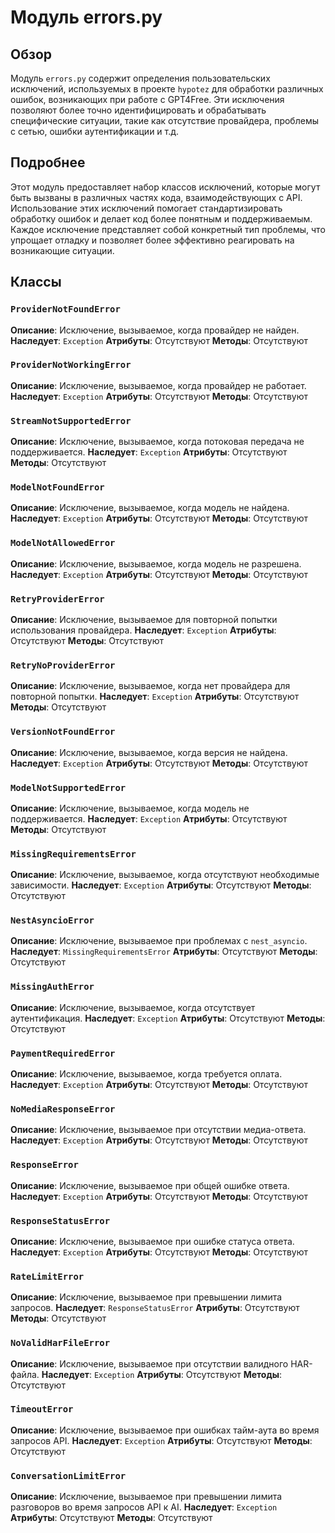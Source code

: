# Модуль errors.py

## Обзор

Модуль `errors.py` содержит определения пользовательских исключений, используемых в проекте `hypotez` для обработки различных ошибок, возникающих при работе с GPT4Free. Эти исключения позволяют более точно идентифицировать и обрабатывать специфические ситуации, такие как отсутствие провайдера, проблемы с сетью, ошибки аутентификации и т.д.

## Подробнее

Этот модуль предоставляет набор классов исключений, которые могут быть вызваны в различных частях кода, взаимодействующих с API. Использование этих исключений помогает стандартизировать обработку ошибок и делает код более понятным и поддерживаемым. Каждое исключение представляет собой конкретный тип проблемы, что упрощает отладку и позволяет более эффективно реагировать на возникающие ситуации.

## Классы

### `ProviderNotFoundError`

**Описание**: Исключение, вызываемое, когда провайдер не найден.
**Наследует**: `Exception`
**Атрибуты**: Отсутствуют
**Методы**: Отсутствуют

### `ProviderNotWorkingError`

**Описание**: Исключение, вызываемое, когда провайдер не работает.
**Наследует**: `Exception`
**Атрибуты**: Отсутствуют
**Методы**: Отсутствуют

### `StreamNotSupportedError`

**Описание**: Исключение, вызываемое, когда потоковая передача не поддерживается.
**Наследует**: `Exception`
**Атрибуты**: Отсутствуют
**Методы**: Отсутствуют

### `ModelNotFoundError`

**Описание**: Исключение, вызываемое, когда модель не найдена.
**Наследует**: `Exception`
**Атрибуты**: Отсутствуют
**Методы**: Отсутствуют

### `ModelNotAllowedError`

**Описание**: Исключение, вызываемое, когда модель не разрешена.
**Наследует**: `Exception`
**Атрибуты**: Отсутствуют
**Методы**: Отсутствуют

### `RetryProviderError`

**Описание**: Исключение, вызываемое для повторной попытки использования провайдера.
**Наследует**: `Exception`
**Атрибуты**: Отсутствуют
**Методы**: Отсутствуют

### `RetryNoProviderError`

**Описание**: Исключение, вызываемое, когда нет провайдера для повторной попытки.
**Наследует**: `Exception`
**Атрибуты**: Отсутствуют
**Методы**: Отсутствуют

### `VersionNotFoundError`

**Описание**: Исключение, вызываемое, когда версия не найдена.
**Наследует**: `Exception`
**Атрибуты**: Отсутствуют
**Методы**: Отсутствуют

### `ModelNotSupportedError`

**Описание**: Исключение, вызываемое, когда модель не поддерживается.
**Наследует**: `Exception`
**Атрибуты**: Отсутствуют
**Методы**: Отсутствуют

### `MissingRequirementsError`

**Описание**: Исключение, вызываемое, когда отсутствуют необходимые зависимости.
**Наследует**: `Exception`
**Атрибуты**: Отсутствуют
**Методы**: Отсутствуют

### `NestAsyncioError`

**Описание**: Исключение, вызываемое при проблемах с `nest_asyncio`.
**Наследует**: `MissingRequirementsError`
**Атрибуты**: Отсутствуют
**Методы**: Отсутствуют

### `MissingAuthError`

**Описание**: Исключение, вызываемое, когда отсутствует аутентификация.
**Наследует**: `Exception`
**Атрибуты**: Отсутствуют
**Методы**: Отсутствуют

### `PaymentRequiredError`

**Описание**: Исключение, вызываемое, когда требуется оплата.
**Наследует**: `Exception`
**Атрибуты**: Отсутствуют
**Методы**: Отсутствуют

### `NoMediaResponseError`

**Описание**: Исключение, вызываемое при отсутствии медиа-ответа.
**Наследует**: `Exception`
**Атрибуты**: Отсутствуют
**Методы**: Отсутствуют

### `ResponseError`

**Описание**: Исключение, вызываемое при общей ошибке ответа.
**Наследует**: `Exception`
**Атрибуты**: Отсутствуют
**Методы**: Отсутствуют

### `ResponseStatusError`

**Описание**: Исключение, вызываемое при ошибке статуса ответа.
**Наследует**: `Exception`
**Атрибуты**: Отсутствуют
**Методы**: Отсутствуют

### `RateLimitError`

**Описание**: Исключение, вызываемое при превышении лимита запросов.
**Наследует**: `ResponseStatusError`
**Атрибуты**: Отсутствуют
**Методы**: Отсутствуют

### `NoValidHarFileError`

**Описание**: Исключение, вызываемое при отсутствии валидного HAR-файла.
**Наследует**: `Exception`
**Атрибуты**: Отсутствуют
**Методы**: Отсутствуют

### `TimeoutError`

**Описание**: Исключение, вызываемое при ошибках тайм-аута во время запросов API.
**Наследует**: `Exception`
**Атрибуты**: Отсутствуют
**Методы**: Отсутствуют

### `ConversationLimitError`

**Описание**: Исключение, вызываемое при превышении лимита разговоров во время запросов API к AI.
**Наследует**: `Exception`
**Атрибуты**: Отсутствуют
**Методы**: Отсутствуют